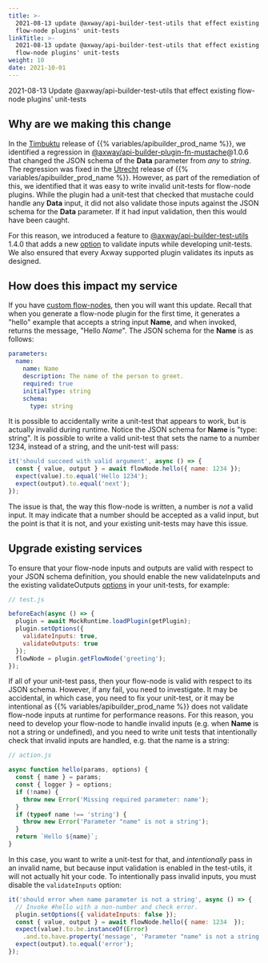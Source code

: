 ```yaml
---
title: >-
  2021-08-13 update @axway/api-builder-test-utils that effect existing
  flow-node plugins' unit-tests
linkTitle: >-
  2021-08-13 update @axway/api-builder-test-utils that effect existing
  flow-node plugins' unit-tests
weight: 10
date: 2021-10-01
---
```


2021-08-13 Update @axway/api-builder-test-utils that effect existing flow-node plugins' unit-tests

## Why are we making this change

In the [Timbuktu](/docs/release_notes/timbuktu/) release of {{% variables/apibuilder_prod_name %}}, we identified a regression in [@axway/api-builder-plugin-fn-mustache](https://www.npmjs.com/package/@axway/api-builder-plugin-fn-mustache)@1.0.6 that changed the JSON schema of the **Data** parameter from _any_ to _string_. The regression was fixed in the [Utrecht](/docs/release_notes/utrecht/) release of {{% variables/apibuilder_prod_name %}}. However, as part of the remediation of this, we identified that it was easy to write invalid unit-tests for flow-node plugins. While the plugin had a unit-test that checked that mustache could handle any **Data** input, it did not also validate those inputs against the JSON schema for the **Data** parameter. If it had input validation, then this would have been caught.

For this reason, we introduced a feature to [@axway/api-builder-test-utils](https://www.npmjs.com/package/@axway/api-builder-test-utils) 1.4.0 that adds a new [option](https://www.npmjs.com/package/@axway/api-builder-test-utils#user-content-pluginsetoptionsoptions) to validate inputs while developing unit-tests. We also ensured that every Axway supported plugin validates its inputs as designed.

## How does this impact my service

If you have [custom flow-nodes](/docs/how_to/create_a_custom_flow_node/), then you will want this update. Recall that when you generate a flow-node plugin for the first time, it generates a "hello" example that accepts a string input **Name**, and when invoked, returns the message, "Hello _Name_". The JSON schema for the **Name** is as follows:

```yaml
parameters:
  name:
    name: Name
    description: The name of the person to greet.
    required: true
    initialType: string
    schema:
      type: string
```

It is possible to accidentally write a unit-test that appears to work, but is actually invalid during runtime. Notice the JSON schema for **Name** is "type: string". It is possible to write a valid unit-test that sets the name to a number 1234, instead of a string, and the unit-test will pass:

```javascript
it('should succeed with valid argument', async () => {
  const { value, output } = await flowNode.hello({ name: 1234 });
  expect(value).to.equal('Hello 1234');
  expect(output).to.equal('next');
});
```

The issue is that, the way this flow-node is written, a number is _not_ a valid input. It may indicate that a number should be accepted as a valid input, but the point is that it is not, and your existing unit-tests may have this issue.

## Upgrade existing services

To ensure that your flow-node inputs and outputs are valid with respect to your JSON schema definition, you should enable the new validateInputs and the existing validateOutputs [options](https://www.npmjs.com/package/@axway/api-builder-test-utils#user-content-pluginsetoptionsoptions) in your unit-tests, for example:

```javascript
// test.js

beforeEach(async () => {
  plugin = await MockRuntime.loadPlugin(getPlugin);
  plugin.setOptions({
    validateInputs: true,
    validateOutputs: true
  });
  flowNode = plugin.getFlowNode('greeting');
});
```

If all of your unit-test pass, then your flow-node is valid with respect to its JSON schema. However, if any fail, you need to investigate. It may be accidental, in which case, you need to fix your unit-test, or it may be intentional as {{% variables/apibuilder_prod_name %}} does not validate flow-node inputs at runtime for performance reasons. For this reason, you need to develop your flow-node to handle invalid inputs (e.g. when **Name** is not a string or undefined), and you need to write unit tests that intentionally check that invalid inputs are handled, e.g. that the name is a string:

```javascript
// action.js

async function hello(params, options) {
  const { name } = params;
  const { logger } = options;
  if (!name) {
    throw new Error('Missing required parameter: name');
  }
  if (typeof name !== 'string') {
    throw new Error('Parameter "name" is not a string');
  }
  return `Hello ${name}`;
}
```

In this case, you want to write a unit-test for that, and _intentionally_ pass in an invalid name, but because input validation is enabled in the test-utils, it will not actually hit your code. To intentionally pass invalid inputs, you must disable the `validateInputs` option:

```javascript
it('should error when name parameter is not a string', async () => {
  // Invoke #hello with a non-number and check error.
  plugin.setOptions({ validateInputs: false });
  const { value, output } = await flowNode.hello({ name: 1234  });
  expect(value).to.be.instanceOf(Error)
    .and.to.have.property('message', 'Parameter "name" is not a string');
  expect(output).to.equal('error');
});
```
